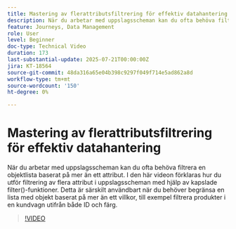 ```yaml
---
title: Mastering av flerattributsfiltrering för effektiv datahantering
description: När du arbetar med uppslagsscheman kan du ofta behöva filtrera en objektlista baserat på mer än ett attribut. I den här videon förklaras hur du utför filtrering av flera attribut i uppslagsscheman med hjälp av kapslade filter()-funktioner. Detta är särskilt användbart när du behöver begränsa en lista med objekt baserat på mer än ett villkor, till exempel filtrera produkter i en kundvagn utifrån både ID och färg.
feature: Journeys, Data Management
role: User
level: Beginner
doc-type: Technical Video
duration: 173
last-substantial-update: 2025-07-21T00:00:00Z
jira: KT-18564
source-git-commit: 48da316a65e04b398c9297f049f714e5ad862a8d
workflow-type: tm+mt
source-wordcount: '150'
ht-degree: 0%

---
```



# Mastering av flerattributsfiltrering för effektiv datahantering

När du arbetar med uppslagsscheman kan du ofta behöva filtrera en objektlista baserat på mer än ett attribut. I den här videon förklaras hur du utför filtrering av flera attribut i uppslagsscheman med hjälp av kapslade filter()-funktioner. Detta är särskilt användbart när du behöver begränsa en lista med objekt baserat på mer än ett villkor, till exempel filtrera produkter i en kundvagn utifrån både ID och färg.

>[!VIDEO](https://video.tv.adobe.com/v/3469322/?learn=on&enablevpops&captions=swe)
